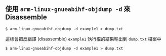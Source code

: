 ## 使用 `arm-linux-gnueabihf-objdump -d` 來 Disassemble
```
$ arm-linux-gnueabihf-objdump -d example1 > dump.txt
```
這樣會把反組譯 (disassemble) `example1` 執行檔的結果輸出到 `dump.txt` 檔案中
```
$ arm-linux-gnueabihf-objdump -d example1 > dump.txt
```

